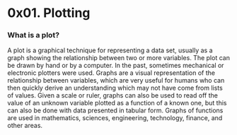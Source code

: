 # 0x01. Plotting

### What is a plot?
A plot is a graphical technique for representing a data set, usually as a graph showing the relationship between two or more variables. The plot can be drawn by hand or by a computer. In the past, sometimes mechanical or electronic plotters were used. Graphs are a visual representation of the relationship between variables, which are very useful for humans who can then quickly derive an understanding which may not have come from lists of values. Given a scale or ruler, graphs can also be used to read off the value of an unknown variable plotted as a function of a known one, but this can also be done with data presented in tabular form. Graphs of functions are used in mathematics, sciences, engineering, technology, finance, and other areas.

